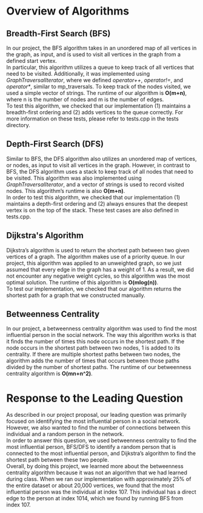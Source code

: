# Overview of Algorithms
## Breadth-First Search (BFS)
In our project, the BFS algorithm takes in an unordered map of all vertices in the graph, as input, and is used to visit all vertices in the graph from a defined start vertex.
<br>
In particular, this algorithm utilizes a queue to keep track of all vertices that need to be visited. Additionally, it was implemented using *GraphTraversalIterator*, where we defined *operator++*, *operator!=*, and _operator*_, similar to mp_traversals. To keep track of the nodes visited, we used a simple vector of strings. The runtime of our algorithm is **O(m+n)**, where n is the number of nodes and m is the number of edges.
<br>
To test this algorithm, we checked that our implementation (1) maintains a breadth-first ordering and (2) adds vertices to the queue correctly. For more information on these tests, please refer to tests.cpp in the tests directory.

## Depth-First Search (DFS)
Similar to BFS, the DFS algorithm also utilizes an unordered map of vertices, or nodes, as input to visit all vertices in the graph. However, in contrast to BFS, the DFS algorithm uses a stack to keep track of all nodes that need to be visited. This algorithm was also implemented using *GraphTraversalIterator*, and a vector of strings is used to record visited nodes. This algorithm’s runtime is also **O(m+n)**.
<br>
In order to test this algorithm, we checked that our implementation (1) maintains a depth-first ordering and (2) always ensures that the deepest vertex is on the top of the stack. These test cases are also defined in tests.cpp.

## Dijkstra's Algorithm
Dijkstra’s algorithm is used to return the shortest path between two given vertices of a graph. The algorithm makes use of a priority queue. In our project, this algorithm was applied to an unweighted graph, so we just assumed that every edge in the graph has a weight of 1. As a result, we did not encounter any negative weight cycles, so this algorithm was the most optimal solution. The runtime of this algorithm is **O(mlog(n))**.
<br>
To test our implementation, we checked that our algorithm returns the shortest path for a graph that we constructed manually.

## Betweenness Centrality
In our project, a betweenness centrality algorithm was used to find the most influential person in the social network. The way this algorithm works is that it finds the number of times this node occurs in the shortest path. If the node occurs in the shortest path between two nodes, 1 is added to its centrality. If there are multiple shortest paths between two nodes, the algorithm adds the number of times that occurs between those paths divided by the number of shortest paths. The runtime of our betweenness centrality algorithm is **O(mn+n^2)**.

# Response to the Leading Question
As described in our project proposal, our leading question was primarily focused on identifying the most influential person in a social network. However, we also wanted to find the number of connections between this individual and a random person in the network.
<br>
In order to answer this question, we used betweenness centrality to find the most influential person, BFS/DFS to identify a random person that is connected to the most influential person, and Dijkstra’s algorithm to find the shortest path between these two people.
<br>
Overall, by doing this project, we learned more about the betweenness centrality algorithm because it was not an algorithm that we had learned during class. When we ran our implementation with approximately 25% of the entire dataset or about 20,000 vertices, we found that the most influential person was the individual at index 107. This individual has a direct edge to the person at index 1014, which we found by running BFS from index 107.
